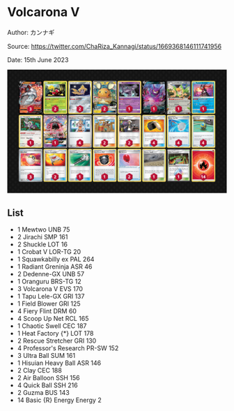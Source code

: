# Volcarona V

Author: カンナギ

Source: <https://twitter.com/ChaRiza_Kannagi/status/1669368146111741956>

Date: 15th June 2023

![decklist](../../images/PAL/Volcarona%20V/2-%20Volcarona%20V.png)

## List

* 1 Mewtwo UNB 75
* 2 Jirachi SMP 161
* 2 Shuckle LOT 16
* 1 Crobat V LOR-TG 20
* 1 Squawkabilly ex PAL 264
* 1 Radiant Greninja ASR 46
* 2 Dedenne-GX UNB 57
* 1 Oranguru BRS-TG 12
* 3 Volcarona V EVS 170
* 1 Tapu Lele-GX GRI 137
* 1 Field Blower GRI 125
* 4 Fiery Flint DRM 60
* 4 Scoop Up Net RCL 165
* 1 Chaotic Swell CEC 187
* 1 Heat Factory {*} LOT 178
* 2 Rescue Stretcher GRI 130
* 4 Professor's Research PR-SW 152
* 3 Ultra Ball SUM 161
* 1 Hisuian Heavy Ball ASR 146
* 2 Clay CEC 188
* 2 Air Balloon SSH 156
* 4 Quick Ball SSH 216
* 2 Guzma BUS 143
* 14 Basic {R} Energy Energy 2
